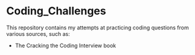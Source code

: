 # Coding_Challenges

This repository contains my attempts at practicing coding questions from various sources, such as:
  - The Cracking the Coding Interview book
